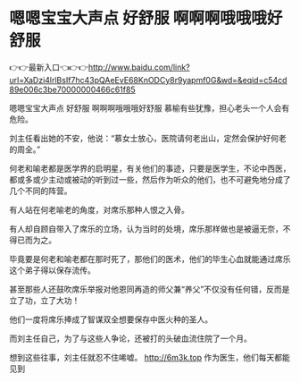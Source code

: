 # 嗯嗯宝宝大声点 好舒服 啊啊啊哦哦哦好舒服

👉👉最新入口👈👉👉http://www.baidu.com/link?url=XaDzi4lrlBsIf7hc43pQAeEvE68KnODCy8r9yapmf0G&wd=&eqid=c54cd89e006c3be70000000466c61f85

嗯嗯宝宝大声点 好舒服 啊啊啊哦哦哦好舒服
慕榆有些犹豫，担心老头一个人会有危险。

刘主任看出她的不安，他说：“慕女士放心，医院请何老出山，定然会保护好何老的周全。”

何老和喻老都是医学界的启明星，有关他们的事迹，只要是医学生，不论中西医，都或多或少主动或被动的听到过一些，然后作为听众的他们，也不可避免地分成了几个不同的阵营。

有人站在何老喻老的角度，对席乐那种人恨之入骨。

有人却自顾自带入了席乐的立场，认为当时的处境，席乐那样做也是被逼无奈，不得已而为之。

毕竟要是何老和喻老都在那时死了，那他们的医术，他们的毕生心血就能通过席乐这个弟子得以保存流传。

甚至那些人还鼓吹席乐举报对他恩同再造的师父兼“养父”不仅没有任何错，反而是立了功，立了大功！

他们一度将席乐捧成了智谋双全想要保存中医火种的圣人。

而刘主任自己，为了与这些人争论，还被打的头破血流住院了一个月。

想到这些往事，刘主任就忍不住唏嘘。
http://6m3k.top
作为医生，他们每天都能见到
